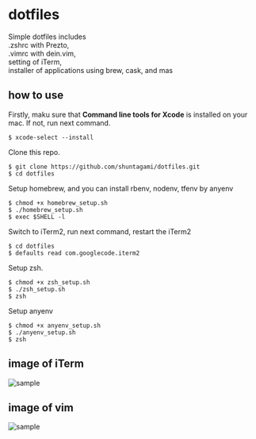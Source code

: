 # dotfiles
Simple dotfiles includes<br>
.zshrc with Prezto,<br> 
.vimrc with dein.vim,<br>
setting of iTerm,<br>
installer of applications using brew, cask, and mas

## how to use

Firstly, maku sure that <b>Command line tools for Xcode</b> is installed on your mac. If not, run next command.

```
$ xcode-select --install
```

Clone this repo.
```
$ git clone https://github.com/shuntagami/dotfiles.git
$ cd dotfiles
```

Setup homebrew, and you can install rbenv, nodenv, tfenv by anyenv
```
$ chmod +x homebrew_setup.sh
$ ./homebrew_setup.sh
$ exec $SHELL -l
```

Switch to iTerm2, run next command, restart the iTerm2
```
$ cd dotfiles
$ defaults read com.googlecode.iterm2
```

Setup zsh.

```
$ chmod +x zsh_setup.sh
$ ./zsh_setup.sh
$ zsh
```

Setup anyenv

```
$ chmod +x anyenv_setup.sh
$ ./anyenv_setup.sh
$ zsh
```

## image of iTerm
![sample](https://user-images.githubusercontent.com/69618840/103264511-44306b00-49ee-11eb-8e5e-4398c46d2993.png)

## image of vim
![sample](https://user-images.githubusercontent.com/69618840/103265226-6dea9180-49f0-11eb-8894-83dc523f6803.png)
